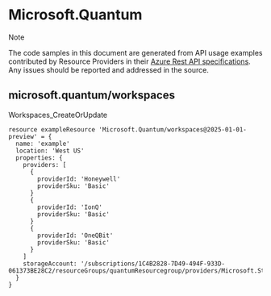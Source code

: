 # Microsoft.Quantum
  
> [!NOTE]
> The code samples in this document are generated from API usage examples contributed by Resource Providers in their [Azure Rest API specifications](https://github.com/Azure/azure-rest-api-specs). Any issues should be reported and addressed in the source.


## microsoft.quantum/workspaces

Workspaces_CreateOrUpdate
```bicep
resource exampleResource 'Microsoft.Quantum/workspaces@2025-01-01-preview' = {
  name: 'example'
  location: 'West US'
  properties: {
    providers: [
      {
        providerId: 'Honeywell'
        providerSku: 'Basic'
      }
      {
        providerId: 'IonQ'
        providerSku: 'Basic'
      }
      {
        providerId: 'OneQBit'
        providerSku: 'Basic'
      }
    ]
    storageAccount: '/subscriptions/1C4B2828-7D49-494F-933D-061373BE28C2/resourceGroups/quantumResourcegroup/providers/Microsoft.Storage/storageAccounts/testStorageAccount'
  }
}
```

